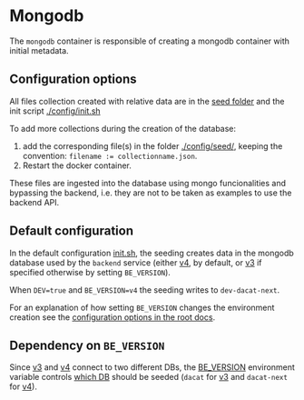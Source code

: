 # Mongodb

The `mongodb` container is responsible of creating a mongodb container with initial metadata.

## Configuration options

All files collection created with relative data are in the [seed folder](./config/seed/) and the init script
[./config/init.sh](./config/init.sh)

To add more collections during the creation of the database:

1. add the corresponding file(s) in the folder [./config/seed/](./config/seed/), keeping the convention:
   `filename := collectionname.json`.
2. Restart the docker container.

These files are ingested into the database using mongo funcionalities and bypassing the backend, i.e. they are not to be
taken as examples to use the backend API.

## Default configuration

In the default configuration [init.sh](./config/init.sh), the seeding creates data in the mongodb database used by the
`backend` service (either [v4](../v4/), by default, or [v3](../v3/) if specified otherwise by setting `BE_VERSION`).

When `DEV=true` and `BE_VERSION=v4` the seeding writes to `dev-dacat-next`.

For an explanation of how setting `BE_VERSION` changes the environment creation see the
[configuration options in the root docs](../../../../README.md#docker-compose-profiles-and-env-variables-configuration-options).

## Dependency on `BE_VERSION`

Since [v3](../v3/) and [v4](../v4/) connect to two different DBs, the [BE_VERSION](./compose.yaml#L9) environment
variable controls [which DB](./config/init.sh#L5) should be seeded (`dacat` for [v3](../v3/) and `dacat-next` for
[v4](../v4/)).
